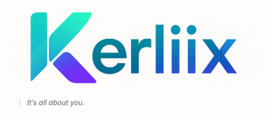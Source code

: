 ![Kerliix Logo](https://raw.githubusercontent.com/Kerliix/.github/main/company/kx-logo.png)

> _It’s all about you._
